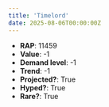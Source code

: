 ```yaml
---
title: 'Timelord'
date: 2025-08-06T00:00:00Z
---
```

- **RAP**: 11459
- **Value**: -1
- **Demand level**: -1
- **Trend**: -1
- **Projected?**: True
- **Hyped?**: True
- **Rare?**: True
